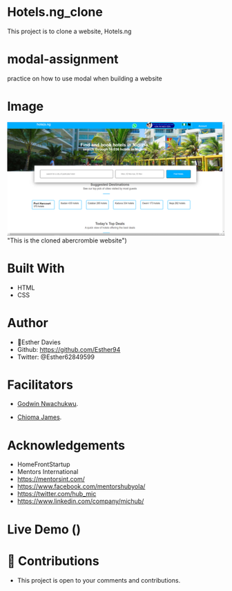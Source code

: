 # Hotels.ng_clone
This project is to clone  a website, Hotels.ng
# modal-assignment
practice on  how to use modal when building a  website

## 
# Image
![welcome interface.](asset/images/h.ng.PNG) "This is the cloned abercrombie website")

# Built With
* HTML
* CSS

# Author
* 👩Esther Davies
* Github: https://github.com/Esther94
* Twitter: @Esther62849599

# Facilitators
* [Godwin Nwachukwu](https://github.com/Gnwin).

* [Chioma James](https://github.com/Chiomy).

# Acknowledgements
* HomeFrontStartup
* Mentors International
* https://mentorsint.com/
* https://www.facebook.com/mentorshubyola/
* https://twitter.com/hub_mic
* https://www.linkedin.com/company/michub/

# Live Demo ()

# 🤝 Contributions
* This project is open to your comments and contributions.
